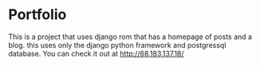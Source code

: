 # Portfolio
This is a project that uses django rom that has a homepage of posts and a blog. 
this uses only the django python framework and postgressql database.
You can check it out at http://68.183.137.18/
